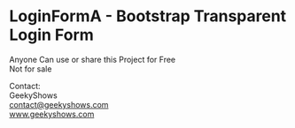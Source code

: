 # LoginFormA - Bootstrap Transparent Login Form
Anyone Can use or share this Project for Free <br />
Not for sale <br />


Contact:<br />
GeekyShows<br />
contact@geekyshows.com<br />
www.geekyshows.com <br /> <br />
